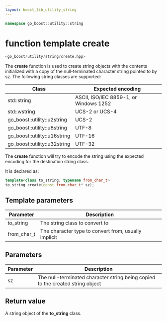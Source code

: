 ```yaml
---
layout: boost_lib_utility_string
---
```


```c++
namespace go_boost::utility::string
```

# function template create

```c++
<go_boost/utility/string/create.hpp>
```

The **create** function is used to create string objects with the contents
initialized with a copy of the null-terminated character string pointed to
by sz. The following string classes are supported:

Class|Expected encoding
-|-
std\::string|ASCII, ISO/IEC 8859-1, or Windows 1252
std\::wstring|UCS-2 or UCS-4
go_boost\::utility\::u2string|UCS-2
go_boost\::utility\::u8string|UTF-8
go_boost\::utility\::u16string|UTF-16
go_boost\::utility\::u32string|UTF-32

The **create** function will try to encode the string using the expected
encoding for the destination string class.

It is declared as:

```c++
template<class to_string, typename from_char_t>
to_string create(const from_char_t* sz);
```

## Template parameters

Parameter | Description
-|-
to_string|The string class to convert to
from_char_t|The character type to convert from, usually implicit

## Parameters

Parameter | Description
-|-
sz|The null-terminated character string being copied to the created string object

## Return value

A string object of the **to_string** class.
